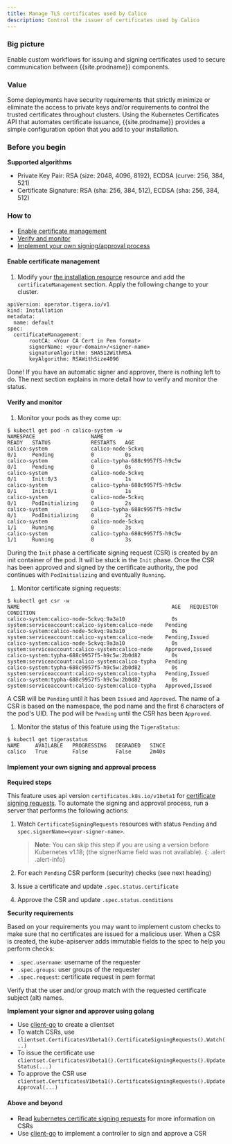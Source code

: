 ```yaml
---
title: Manage TLS certificates used by Calico
description: Control the issuer of certificates used by Calico
---
```


### Big picture

Enable custom workflows for issuing and signing certificates used to secure communication between {{site.prodname}} components.

### Value

Some deployments have security requirements that strictly minimize or eliminate the access to private keys and/or 
requirements to control the trusted certificates throughout clusters. Using the Kubernetes Certificates API that automates 
certificate issuance, {{site.prodname}} provides a simple configuration option that you add to your installation.

### Before you begin

**Supported algorithms**
- Private Key Pair: RSA (size: 2048, 4096, 8192), ECDSA (curve: 256, 384, 521)
- Certificate Signature: RSA (sha: 256, 384, 512), ECDSA (sha: 256, 384, 512)

### How to
- [Enable certificate management](#enable-certificate-management)
- [Verify and monitor](#verify-and-monitor)
- [Implement your own signing/approval process](#implement-your-own-signing-and-approval-process)

#### Enable certificate management
1. Modify your [the installation resource]({{site.baseurl}}/reference/installation/api#operator.tigera.io/v1.Installation)
resource and add the `certificateManagement` section. Apply the following change to your cluster.
```
apiVersion: operator.tigera.io/v1
kind: Installation
metadata:
  name: default
spec:
  certificateManagement:
       rootCA: <Your CA Cert in Pem format>
       signerName: <your-domain>/<signer-name>
       signatureAlgorithm: SHA512WithRSA
       keyAlgorithm: RSAWithSize4096
```

Done! If you have an automatic signer and approver, there is nothing left to do. The next section explains in more detail
how to verify and monitor the status.

#### Verify and monitor
1. Monitor your pods as they come up:
```
$ kubectl get pod -n calico-system -w
NAMESPACE                  NAME                                       READY   STATUS             RESTARTS   AGE
calico-system              calico-node-5ckvq                          0/1     Pending            0          0s
calico-system              calico-typha-688c9957f5-h9c5w              0/1     Pending            0          0s
calico-system              calico-node-5ckvq                          0/1     Init:0/3           0          1s
calico-system              calico-typha-688c9957f5-h9c5w              0/1     Init:0/1           0          1s
calico-system              calico-node-5ckvq                          0/1     PodInitializing    0          2s
calico-system              calico-typha-688c9957f5-h9c5w              0/1     PodInitializing    0          2s
calico-system              calico-node-5ckvq                          1/1     Running            0          3s
calico-system              calico-typha-688c9957f5-h9c5w              1/1     Running            0          3s
```
During the `Init` phase a certificate signing request (CSR) is created by an init container of the pod. It will be stuck in the 
`Init` phase. Once the CSR has been approved and signed by the certificate authority, the pod continues with `PodInitializing`
and eventually `Running`.

1. Monitor certificate signing requests:
```
$ kubectl get csr -w
NAME                                                 AGE   REQUESTOR                                          CONDITION
calico-system:calico-node-5ckvq:9a3a10               0s    system:serviceaccount:calico-system:calico-node    Pending
calico-system:calico-node-5ckvq:9a3a10               0s    system:serviceaccount:calico-system:calico-node    Pending,Issued
calico-system:calico-node-5ckvq:9a3a10               0s    system:serviceaccount:calico-system:calico-node    Approved,Issued
calico-system:typha-688c9957f5-h9c5w:2b0d82          0s    system:serviceaccount:calico-system:calico-typha   Pending
calico-system:typha-688c9957f5-h9c5w:2b0d82          0s    system:serviceaccount:calico-system:calico-typha   Pending,Issued
calico-system:typha-688c9957f5-h9c5w:2b0d82          0s    system:serviceaccount:calico-system:calico-typha   Approved,Issued
```
A CSR will be `Pending` until it has been `Issued` and `Approved`. The name of a CSR is based on the namespace, the pod
name and the first 6 characters of the pod's UID. The pod will be `Pending` until the CSR has been `Approved`.

1. Monitor the status of this feature using the `TigeraStatus`:
```
$ kubectl get tigerastatus
NAME     AVAILABLE   PROGRESSING   DEGRADED   SINCE
calico   True        False         False      2m40s
```
 
#### Implement your own signing and approval process

**Required steps**

This feature uses api version `certificates.k8s.io/v1beta1` for [certificate signing requests](https://kubernetes.io/docs/reference/access-authn-authz/certificate-signing-requests/). 
To automate the signing and approval process, run a server that performs the following actions:
1. Watch `CertificateSigningRequests` resources with status `Pending` and `spec.signerName=<your-signer-name>`.

   > **Note**: You can skip this step if you are using a version before Kubernetes v1.18; (the signerName field was not available).
   {: .alert .alert-info}

1. For each `Pending` CSR perform (security) checks (see next heading)
1. Issue a certificate and update `.spec.status.certificate`
1. Approve the CSR and update `.spec.status.conditions`

**Security requirements**

Based on your requirements you may want to implement custom checks to make sure that no certificates are issued for a malicious user.
When a CSR is created, the kube-apiserver adds immutable fields to the spec to help you perform checks:
- `.spec.username`: username of the requester
- `.spec.groups`: user groups of the requester
- `.spec.request`: certificate request in pem format

Verify that the user and/or group match with the requested certificate subject (alt) names.

**Implement your signer and approver using golang**
- Use [client-go](https://github.com/kubernetes/client-go) to create a clientset
- To watch CSRs, use `clientset.CertificatesV1beta1().CertificateSigningRequests().Watch(..)`
- To issue the certificate use `clientset.CertificatesV1beta1().CertificateSigningRequests().UpdateStatus(...)`
- To approve the CSR use `clientset.CertificatesV1beta1().CertificateSigningRequests().UpdateApproval(...)`

#### Above and beyond
- Read [kubernetes certificate signing requests](https://kubernetes.io/docs/reference/access-authn-authz/certificate-signing-requests/) for more information on CSRs
- Use [client-go](https://github.com/kubernetes/client-go) to implement a controller to sign and approve a CSR
